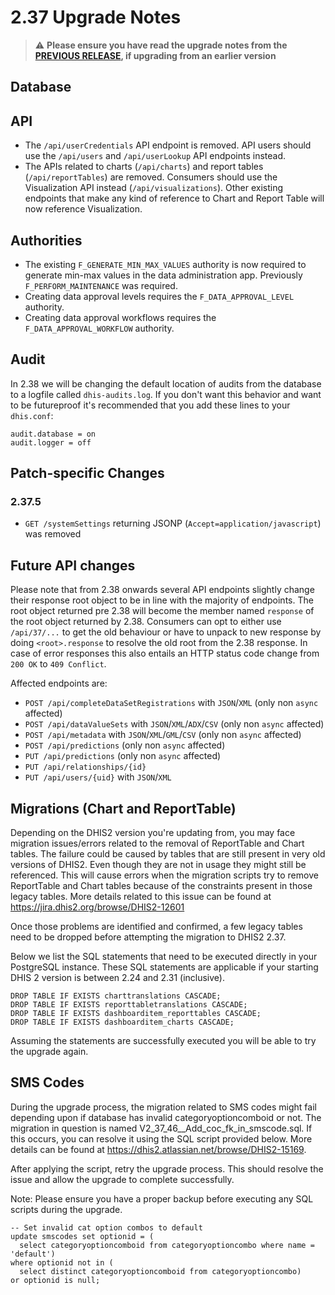 # 2.37 Upgrade Notes

> :warning: **Please ensure you have read the upgrade notes from the [PREVIOUS RELEASE](../2.36/README.md), if upgrading from an earlier version**

## Database

## API

- The `/api/userCredentials` API endpoint is removed. API users should use the `/api/users` and `/api/userLookup` API endpoints instead.
- The APIs related to charts (`/api/charts`) and report tables (`/api/reportTables`) are removed. Consumers should use the Visualization API instead (`/api/visualizations`). Other existing endpoints that make any kind of reference to Chart and Report Table will now reference Visualization.

## Authorities

- The existing `F_GENERATE_MIN_MAX_VALUES` authority is now required to generate min-max values in the data administration app. Previously `F_PERFORM_MAINTENANCE` was required.
- Creating data approval levels requires the `F_DATA_APPROVAL_LEVEL` authority.
- Creating data approval workflows requires the `F_DATA_APPROVAL_WORKFLOW` authority.

## Audit

In 2.38 we will be changing the default location of audits from the database to a logfile called `dhis-audits.log`. If you don't want this
behavior and want to be futureproof it's recommended that you add these lines to your `dhis.conf`:

```
audit.database = on
audit.logger = off
```

## Patch-specific Changes

### 2.37.5
- `GET /systemSettings` returning JSONP (`Accept=application/javascript`) was removed

## Future API changes
Please note that from 2.38 onwards several API endpoints slightly change
their response root object to be in line with the majority of endpoints.
The root object returned pre 2.38 will become the member named `response`
of the root object returned by 2.38. Consumers can opt to either use
`/api/37/...` to get the old behaviour or have to unpack to new response
by doing `<root>.response` to resolve the old root from the 2.38 response.
In case of error responses this also entails an HTTP status code change from `200 OK` to `409 Conflict`.

Affected endpoints are:

- `POST /api/completeDataSetRegistrations` with `JSON`/`XML` (only non `async` affected)
- `POST /api/dataValueSets` with `JSON`/`XML`/`ADX`/`CSV` (only non `async` affected)
- `POST /api/metadata` with `JSON`/`XML`/`GML`/`CSV` (only non `async` affected)
- `POST /api/predictions` (only non `async` affected)
- `PUT /api/predictions` (only non `async` affected)
- `PUT /api/relationships/{id}`
- `PUT /api/users/{uid}` with `JSON`/`XML`

## Migrations (Chart and ReportTable)

Depending on the DHIS2 version you're updating from, you may face migration issues/errors related to the removal of ReportTable and Chart tables.
The failure could be caused by tables that are still present in very old versions of DHIS2. Even though they are not in usage they might still be referenced.
This will cause errors when the migration scripts try to remove ReportTable and Chart tables because of the constraints present in those legacy tables.
More details related to this issue can be found at https://jira.dhis2.org/browse/DHIS2-12601

Once those problems are identified and confirmed, a few legacy tables need to be dropped before attempting the migration to DHIS2 2.37.

Below we list the SQL statements that need to be executed directly in your PostgreSQL instance. These SQL statements are applicable if your starting DHIS 2 version is between 2.24 and 2.31 (inclusive).

```
DROP TABLE IF EXISTS charttranslations CASCADE;
DROP TABLE IF EXISTS reporttabletranslations CASCADE;
DROP TABLE IF EXISTS dashboarditem_reporttables CASCADE;
DROP TABLE IF EXISTS dashboarditem_charts CASCADE;
```

Assuming the statements are successfully executed you will be able to try the upgrade again.

## SMS Codes
During the upgrade process, the migration related to SMS codes might fail depending upon if database has invalid categoryoptioncomboid or not. The migration in question is named V2_37_46__Add_coc_fk_in_smscode.sql. If this occurs, you can resolve it using the SQL script provided below. More details can be found at https://dhis2.atlassian.net/browse/DHIS2-15169.

After applying the script, retry the upgrade process. This should resolve the issue and allow the upgrade to complete successfully.

Note: Please ensure you have a proper backup before executing any SQL scripts during the upgrade.

```
-- Set invalid cat option combos to default
update smscodes set optionid = (
  select categoryoptioncomboid from categoryoptioncombo where name = 'default')
where optionid not in (
  select distinct categoryoptioncomboid from categoryoptioncombo)
or optionid is null;
```
